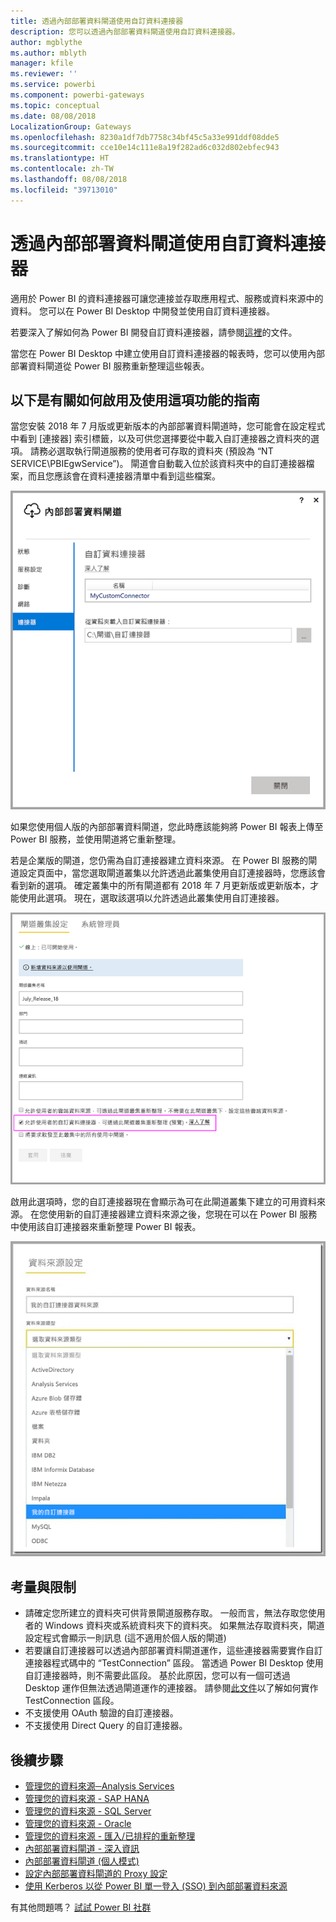 ```yaml
---
title: 透過內部部署資料閘道使用自訂資料連接器
description: 您可以透過內部部署資料閘道使用自訂資料連接器。
author: mgblythe
ms.author: mblyth
manager: kfile
ms.reviewer: ''
ms.service: powerbi
ms.component: powerbi-gateways
ms.topic: conceptual
ms.date: 08/08/2018
LocalizationGroup: Gateways
ms.openlocfilehash: 8230a1df7db7758c34bf45c5a33e991ddf08dde5
ms.sourcegitcommit: cce10e14c111e8a19f282ad6c032d802ebfec943
ms.translationtype: HT
ms.contentlocale: zh-TW
ms.lasthandoff: 08/08/2018
ms.locfileid: "39713010"
---
```

# <a name="use-custom-data-connectors-with-the-on-premises-data-gateway"></a>透過內部部署資料閘道使用自訂資料連接器

適用於 Power BI 的資料連接器可讓您連接並存取應用程式、服務或資料來源中的資料。 您可以在 Power BI Desktop 中開發並使用自訂資料連接器。

若要深入了解如何為 Power BI 開發自訂資料連接器，請參閱[這裡](http://aka.ms/dataconnectors)的文件。

當您在 Power BI Desktop 中建立使用自訂資料連接器的報表時，您可以使用內部部署資料閘道從 Power BI 服務重新整理這些報表。

## <a name="here-is-a-guide-on-how-to-enable-and-use-this-capability"></a>以下是有關如何啟用及使用這項功能的指南

當您安裝 2018 年 7 月版或更新版本的內部部署資料閘道時，您可能會在設定程式中看到 [連接器] 索引標籤，以及可供您選擇要從中載入自訂連接器之資料夾的選項。 請務必選取執行閘道服務的使用者可存取的資料夾 (預設為 “NT SERVICE\PBIEgwService”)。 閘道會自動載入位於該資料夾中的自訂連接器檔案，而且您應該會在資料連接器清單中看到這些檔案。

![自訂連接器 1](media/service-gateway-custom-connectors/gateway-onprem-customconnector1.png)

如果您使用個人版的內部部署資料閘道，您此時應該能夠將 Power BI 報表上傳至 Power BI 服務，並使用閘道將它重新整理。

若是企業版的閘道，您仍需為自訂連接器建立資料來源。 在 Power BI 服務的閘道設定頁面中，當您選取閘道叢集以允許透過此叢集使用自訂連接器時，您應該會看到新的選項。 確定叢集中的所有閘道都有 2018 年 7 月更新版或更新版本，才能使用此選項。 現在，選取該選項以允許透過此叢集使用自訂連接器。

![自訂連接器 2](media/service-gateway-custom-connectors/gateway-onprem-customconnector2.png)

啟用此選項時，您的自訂連接器現在會顯示為可在此閘道叢集下建立的可用資料來源。 在您使用新的自訂連接器建立資料來源之後，您現在可以在 Power BI 服務中使用該自訂連接器來重新整理 Power BI 報表。

![自訂連接器 3](media/service-gateway-custom-connectors/gateway-onprem-customconnector3.png)

## <a name="considerations-and-limitations"></a>考量與限制

* 請確定您所建立的資料夾可供背景閘道服務存取。 一般而言，無法存取您使用者的 Windows 資料夾或系統資料夾下的資料夾。 如果無法存取資料夾，閘道設定程式會顯示一則訊息 (這不適用於個人版的閘道)
* 若要讓自訂連接器可以透過內部部署資料閘道運作，這些連接器需要實作自訂連接器程式碼中的 “TestConnection” 區段。 當透過 Power BI Desktop 使用自訂連接器時，則不需要此區段。 基於此原因，您可以有一個可透過 Desktop 運作但無法透過閘道運作的連接器。 請參閱[此文件](https://github.com/Microsoft/DataConnectors/blob/master/docs/m-extensions.md#implementing-testconnection-for-gateway-support)以了解如何實作 TestConnection 區段。
* 不支援使用 OAuth 驗證的自訂連接器。
* 不支援使用 Direct Query 的自訂連接器。

## <a name="next-steps"></a>後續步驟

* [管理您的資料來源─Analysis Services](service-gateway-enterprise-manage-ssas.md)  
* [管理您的資料來源 - SAP HANA](service-gateway-enterprise-manage-sap.md)  
* [管理您的資料來源 - SQL Server](service-gateway-enterprise-manage-sql.md)  
* [管理您的資料來源 - Oracle](service-gateway-onprem-manage-oracle.md)  
* [管理您的資料來源 - 匯入/已排程的重新整理](service-gateway-enterprise-manage-scheduled-refresh.md)  
* [內部部署資料閘道 - 深入資訊](service-gateway-onprem-indepth.md)  
* [內部部署資料閘道 (個人模式)](service-gateway-personal-mode.md)
* [設定內部部署資料閘道的 Proxy 設定](service-gateway-proxy.md)  
* [使用 Kerberos 以從 Power BI 單一登入 (SSO) 到內部部署資料來源](service-gateway-kerberos-for-sso-pbi-to-on-premises-data.md)  

有其他問題嗎？ [試試 Power BI 社群](http://community.powerbi.com/)
